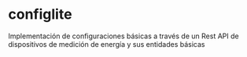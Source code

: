 # configlite
Implementación de configuraciones básicas a través de un Rest API de dispositivos de medición de energía y sus entidades básicas
